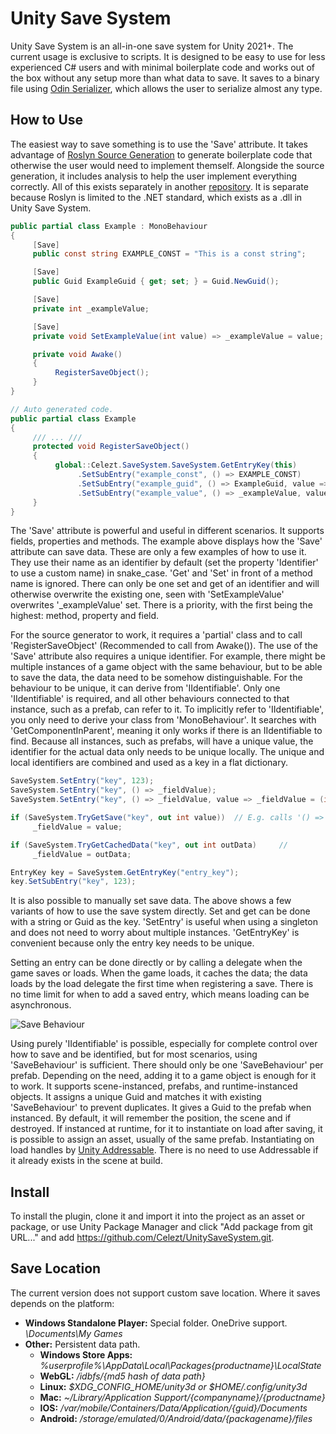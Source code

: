 # Unity Save System

Unity Save System is an all-in-one save system for Unity 2021+. The current usage is exclusive to scripts. It is designed to be easy to use for less experienced C# users and with minimal boilerplate code and works out of the box without any setup more than what data to save. It saves to a binary file using [Odin Serializer](https://github.com/TeamSirenix/odin-serializer), which allows the user to serialize almost any type.

## How to Use

The easiest way to save something is to use the 'Save' attribute. It takes advantage of [Roslyn Source Generation](https://github.com/dotnet/roslyn) to generate boilerplate code that otherwise the user would need to implement themself. Alongside the source generation, it includes analysis to help the user implement everything correctly. All of this exists separately in another [repository](https://github.com/Celezt/UnitySaveSystemSourceGenerator). It is separate because Roslyn is limited to the .NET standard, which exists as a .dll in Unity Save System.

```cs
public partial class Example : MonoBehaviour
{
     [Save]
     public const string EXAMPLE_CONST = "This is a const string";

     [Save]
     public Guid ExampleGuid { get; set; } = Guid.NewGuid();

     [Save]
     private int _exampleValue;

     [Save]
     private void SetExampleValue(int value) => _exampleValue = value;

     private void Awake()
     {
          RegisterSaveObject();
     }
}

// Auto generated code.
public partial class Example
{
     /// ... ///
     protected void RegisterSaveObject()
     {
          global::Celezt.SaveSystem.SaveSystem.GetEntryKey(this)
               .SetSubEntry("example_const", () => EXAMPLE_CONST)
               .SetSubEntry("example_guid", () => ExampleGuid, value => ExampleGuid = (Guid)value)
               .SetSubEntry("example_value", () => _exampleValue, value => SetExampleValue((int)value));
     }
}
```
The 'Save' attribute is powerful and useful in different scenarios. It supports fields, properties and methods. The example above displays how the 'Save' attribute can save data. These are only a few examples of how to use it. They use their name as an identifier by default (set the property 'Identifier' to use a custom name) in snake_case. 'Get' and 'Set' in front of a method name is ignored. There can only be one set and get of an identifier and will otherwise overwrite the existing one, seen with 'SetExampleValue' overwrites '_exampleValue' set. There is a priority, with the first being the highest: method, property and field.

For the source generator to work, it requires a 'partial' class and to call 'RegisterSaveObject' (Recommended to call from Awake()). The use of the 'Save' attribute also requires a unique identifier. For example, there might be multiple instances of a game object with the same behaviour, but to be able to save the data, the data need to be somehow distinguishable. For the behaviour to be unique, it can derive from 'IIdentifiable'. Only one 'IIdentifiable' is required, and all other behaviours connected to that instance, such as a prefab, can refer to it. To implicitly refer to 'IIdentifiable', you only need to derive your class from 'MonoBehaviour'. It searches with 'GetComponentInParent', meaning it only works if there is an IIdentifiable to find. Because all instances, such as prefabs, will have a unique value, the identifier for the actual data only needs to be unique locally. The unique and local identifiers are combined and used as a key in a flat dictionary.
     
```cs
SaveSystem.SetEntry("key", 123);
SaveSystem.SetEntry("key", () => _fieldValue);
SaveSystem.SetEntry("key", () => _fieldValue, value => _fieldValue = (int)value);

if (SaveSystem.TryGetSave("key", out int value))  // E.g. calls '() => _fieldValue'.
     _fieldValue = value;

if (SaveSystem.TryGetCachedData("key", out int outData)     // 
     _fieldValue = outData;

EntryKey key = SaveSystem.GetEntryKey("entry_key");
key.SetSubEntry("key", 123);
```
It is also possible to manually set save data. The above shows a few variants of how to use the save system directly. Set and get can be done with a string or Guid as the key. 'SetEntry' is useful when using a singleton and does not need to worry about multiple instances. 'GetEntryKey' is convenient because only the entry key needs to be unique.

Setting an entry can be done directly or by calling a delegate when the game saves or loads. When the game loads, it caches the data; the data loads by the load delegate the first time when registering a save. There is no time limit for when to add a saved entry, which means loading can be asynchronous.

![Save Behaviour](https://media.discordapp.net/attachments/985960740030656592/999837026964754522/unknown.png)

Using purely 'IIdentifiable' is possible, especially for complete control over how to save and be identified, but for most scenarios, using 'SaveBehaviour' is sufficient. There should only be one 'SaveBehaviour' per prefab. Depending on the need, adding it to a game object is enough for it to work. It supports scene-instanced, prefabs, and runtime-instanced objects. It assigns a unique Guid and matches it with existing 'SaveBehaviour' to prevent duplicates. It gives a Guid to the prefab when instanced. By default, it will remember the position, the scene and if destroyed. If instanced at runtime, for it to instantiate on load after saving, it is possible to assign an asset, usually of the same prefab. Instantiating on load handles by [Unity Addressable](https://docs.unity3d.com/Packages/com.unity.addressables@1.21/manual/index.html). There is no need to use Addressable if it already exists in the scene at build.

## Install

To install the plugin, clone it and import it into the project as an asset or package, or use Unity Package Manager and click "Add package from git URL..." and add https://github.com/Celezt/UnitySaveSystem.git.

## Save Location

The current version does not support custom save location. Where it saves depends on the platform:
* **Windows Standalone Player:** Special folder. OneDrive support. *\Documents\My Games*
* **Other:** Persistent data path.
  * **Windows Store Apps:** *%userprofile%\AppData\Local\Packages\{productname}\LocalState*
  * **WebGL:** */idbfs/{md5 hash of data path}*
  * **Linux:** *$XDG_CONFIG_HOME/unity3d or $HOME/.config/unity3d*
  * **Mac:** *~/Library/Application Support/{companyname}/{productname}*
  * **IOS:** */var/mobile/Containers/Data/Application/{guid}/Documents*
  * **Android:** */storage/emulated/0/Android/data/{packagename}/files*
